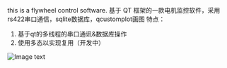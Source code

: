 this is a flywheel control software.
基于 QT 框架的一款电机监控软件，采用rs422串口通信，sqlite数据库，qcustomplot画图
特点：
1. 基于qt的多线程的串口通讯&数据库操作
2. 使用多态以实现复用（开发中）

![Image text](https://github.com/softrobotYCLi/4nmflywheel/raw/master/20190725230700.jpg)
